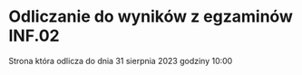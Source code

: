 # Odliczanie do wyników z egzaminów INF.02
Strona która odlicza do dnia 31 sierpnia 2023 godziny 10:00